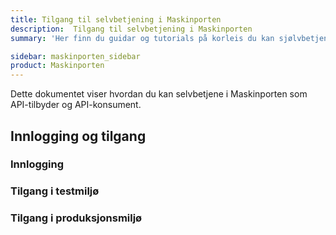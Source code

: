 ```yaml
---
title: Tilgang til selvbetjening i Maskinporten
description:  Tilgang til selvbetjening i Maskinporten
summary: 'Her finn du guidar og tutorials på korleis du kan sjølvbetjene Maskinporten via Samarbeidsportalen'

sidebar: maskinporten_sidebar
product: Maskinporten
---
```


Dette dokumentet viser hvordan du kan selvbetjene i Maskinporten som API-tilbyder og API-konsument.

## Innlogging og tilgang

### Innlogging

### Tilgang i testmiljø

### Tilgang i produksjonsmiljø
